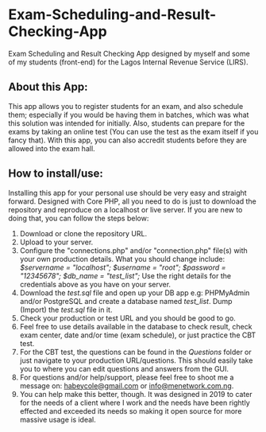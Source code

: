 # Exam-Scheduling-and-Result-Checking-App
Exam Scheduling and Result Checking App designed by myself and some of my students (front-end) for the Lagos Internal Revenue Service (LIRS).

## About this App:
This app allows you to register students for an exam, and also schedule them; especially if you would be having them in batches, which was what this solution was intended for initially. Also, students can prepare for the exams by taking an online test (You can use the test as the exam itself if you fancy that). With this app, you can also accredit students before they are allowed into the exam hall.

## How to install/use:
Installing this app for your personal use should be very easy and straight forward. Designed with Core PHP, all you need to do is just to download the repository and reproduce on a localhost or live server. If you are new to doing that, you can follow the steps below:
1. Download or clone the repository URL.
2. Upload to your server.
3. Configure the "connections.php" and/or "connection.php" file(s) with your own production details. What you should change include:
*_$servername = "localhost";
$username = "root";
$password = "12345678";
$db_name = "test_list";_*
Use the right details for the credentials above as you have on your server.
4. Download the *test.sql* file and open up your DB app e.g: PHPMyAdmin and/or PostgreSQL and create a database named *test_list*. Dump (Import) the *test.sql* file in it.
5. Check your production or test URL and you should be good to go.
6. Feel free to use details available in the database to check result, check exam center, date and/or time (exam schedule), or just practice the CBT test.
7. For the CBT test, the questions can be found in the *Questions* folder or just navigate to your production URL/questions. This should easily take you to where you can edit questions and answers from the GUI.
8. For questions and/or help/support, please feel free to shoot me a message on: habeycole@gmail.com or info@menetwork.com.ng.
9. You can help make this better, though. It was designed in 2019 to cater for the needs of a client where I work and the needs have been rightly effected and exceeded its needs so making it open source for more massive usage is ideal.
